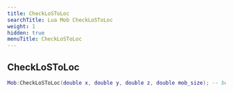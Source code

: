 ```yaml
---
title: CheckLoSToLoc
searchTitle: Lua Mob CheckLoSToLoc
weight: 1
hidden: true
menuTitle: CheckLoSToLoc
---
```

## CheckLoSToLoc
```lua
Mob:CheckLoSToLoc(double x, double y, double z, double mob_size); -- bool
```